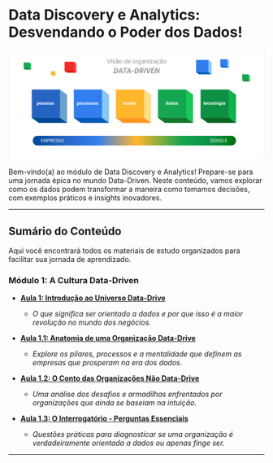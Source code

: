 # Data Discovery e Analytics: Desvendando o Poder dos Dados! 

![Data-Driven](./image/datadrive.png)

Bem-vindo(a) ao módulo de Data Discovery e Analytics! Prepare-se para uma jornada épica no mundo Data-Driven. Neste conteúdo, vamos explorar como os dados podem transformar a maneira como tomamos decisões, com exemplos práticos e insights inovadores.

---

##  Sumário do Conteúdo

Aqui você encontrará todos os materiais de estudo organizados para facilitar sua jornada de aprendizado.

### Módulo 1: A Cultura Data-Driven

*   **[Aula 1: Introdução ao Universo Data-Drive](./Aula%201%20-%20Introdução%20Data-Drive.md)**
    *   *O que significa ser orientado a dados e por que isso é a maior revolução no mundo dos negócios.*

*   **[Aula 1.1: Anatomia de uma Organização Data-Drive](./Aula%201.1%20-%20Organização%20Data-Drive.md)**
    *   *Explore os pilares, processos e a mentalidade que definem as empresas que prosperam na era dos dados.*

*   **[Aula 1.2: O Conto das Organizações Não Data-Drive](./Aula%201.2%20-%20Organização%20Não%20Data-Drive.md)**
    *   *Uma análise dos desafios e armadilhas enfrentados por organizações que ainda se baseiam na intuição.*

*   **[Aula 1.3: O Interrogatório - Perguntas Essenciais](./Aula%201.3%20-%20Perguntas%20de%20Organizações%20-%20Data%20Driven%20vs%20Não%20Data%20Driven.md)**
    *   *Questões práticas para diagnosticar se uma organização é verdadeiramente orientada a dados ou apenas finge ser.*

---
